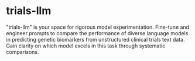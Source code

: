 # trials-llm
"trials-llm" is your space for rigorous model experimentation. Fine-tune and engineer prompts to compare the performance of diverse language models in predicting genetic biomarkers from unstructured clinical trials text data. Gain clarity on which model excels in this task through systematic comparisons.
